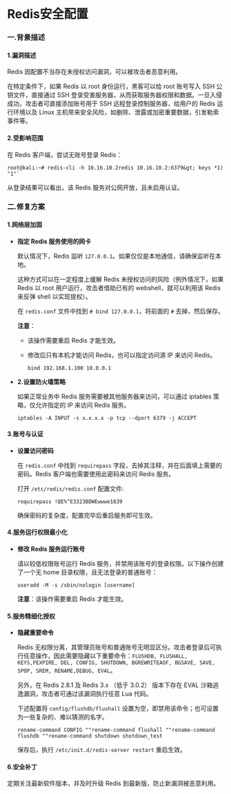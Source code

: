 # Redis安全配置

### 一.背景描述

#### 1.漏洞描述

Redis 因配置不当存在未授权访问漏洞，可以被攻击者恶意利用。

在特定条件下，如果 Redis 以 root 身份运行，黑客可以给 root 账号写入 SSH 公钥文件，直接通过 SSH 登录受害服务器，从而获取服务器权限和数据。一旦入侵成功，攻击者可直接添加账号用于 SSH 远程登录控制服务器，给用户的 Redis 运行环境以及 Linux 主机带来安全风险，如删除、泄露或加密重要数据，引发勒索事件等。

#### 2.受影响范围

在 Redis 客户端，尝试无账号登录 Redis：



```
root@kali:~# redis-cli -h 10.16.10.2redis 10.16.10.2:6379&gt; keys *1) "1"`
```

从登录结果可以看出，该 Redis 服务对公网开放，且未启用认证。

### 二.修复方案

#### 1.网络层加固

- **指定 Redis 服务使用的网卡**

  默认情况下，Redis 监听 `127.0.0.1`。如果仅仅是本地通信，请确保监听在本地。

  这种方式可以在一定程度上缓解 Redis 未授权访问的风险（例外情况下，如果 Redis 以 root 用户运行，攻击者借助已有的 webshell，就可以利用该 Redis 来反弹 shell 以实现提权）。

  在 `redis.conf` 文件中找到 `# bind 127.0.0.1`，将前面的 `#` 去掉，然后保存。

  **注意**：

  - 该操作需要重启 Redis 才能生效。

  - 修改后只有本机才能访问 Redis，也可以指定访问源 IP 来访问 Redis。

    

    ```
    bind 192.168.1.100 10.0.0.1
    ```

- **2.设置防火墙策略**

  如果正常业务中 Redis 服务需要被其他服务器来访问，可以通过 iptables 策略，仅允许指定的 IP 来访问 Redis 服务。

  

  ```
  iptables -A INPUT -s x.x.x.x -p tcp --dport 6379 -j ACCEPT
  ```

#### 3.账号与认证

- **设置访问密码**

  在 `redis.conf` 中找到 `requirepass` 字段，去掉其注释，并在后面填上需要的密码。Redis 客户端也需要使用此密码来访问 Redis 服务。

  打开 `/etc/redis/redis.conf` 配置文件:

  

  ```
  requirepass !QE%^E3323BDWEwwwe1839
  ```

  确保密码的复杂度，配置完毕后重启服务即可生效。

#### 4.服务运行权限最小化

- **修改 Redis 服务运行账号**

  请以较低权限账号运行 Redis 服务，并禁用该账号的登录权限。以下操作创建了一个无 home 目录权限，且无法登录的普通账号：

  

  ```
  useradd -M -s /sbin/nologin [username]
  ```

  **注意**：该操作需要重启 Redis 才能生效。

#### 5.服务精细化授权

- **隐藏重要命令**

  Redis 无权限分离，其管理员账号和普通账号无明显区分。攻击者登录后可执行任意操作，因此需要隐藏以下重要命令：`FLUSHDB, FLUSHALL, KEYS,PEXPIRE, DEL, CONFIG, SHUTDOWN, BGREWRITEAOF, BGSAVE, SAVE, SPOP, SREM, RENAME,DEBUG, EVAL`。

  另外，在 Redis 2.8.1 及 Redis 3.x （低于 3.0.2） 版本下存在 EVAL 沙箱逃逸漏洞，攻击者可通过该漏洞执行任意 Lua 代码。

  下述配置将 `config/flushdb/flushall` 设置为空，即禁用该命令；也可设置为一些复杂的、难以猜测的名字。

  

  ```
  rename-command CONFIG ""rename-command flushall ""rename-command flushdb ""rename-command shutdown shotdown_test
  ```

  保存后，执行 `/etc/init.d/redis-server restart` 重启生效。

#### 6.安全补丁

定期关注最新软件版本，并及时升级 Redis 到最新版，防止新漏洞被恶意利用。